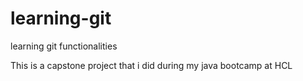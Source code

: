 # learning-git
learning git functionalities

This is a capstone project that i did during my java bootcamp at HCL
